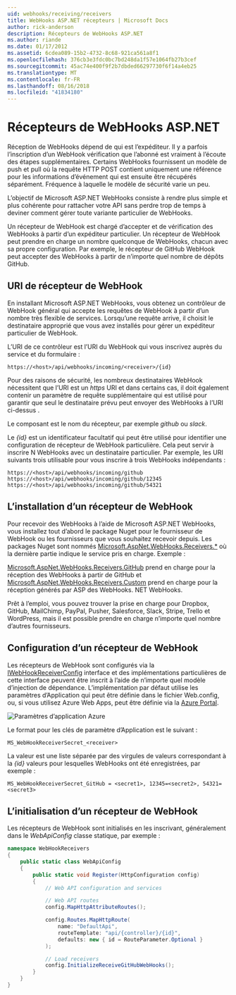 ```yaml
---
uid: webhooks/receiving/receivers
title: WebHooks ASP.NET récepteurs | Microsoft Docs
author: rick-anderson
description: Récepteurs de WebHooks ASP.NET
ms.author: riande
ms.date: 01/17/2012
ms.assetid: 6cdea089-15b2-4732-8c68-921ca561a8f1
ms.openlocfilehash: 376cb3e3fdc0bc7bd248da1f57e1064fb27b3cef
ms.sourcegitcommit: 45ac74e400f9f2b7dbded66297730f6f14a4eb25
ms.translationtype: MT
ms.contentlocale: fr-FR
ms.lasthandoff: 08/16/2018
ms.locfileid: "41834180"
---
```

# <a name="aspnet-webhooks-receivers"></a>Récepteurs de WebHooks ASP.NET

Réception de WebHooks dépend de qui est l’expéditeur. Il y a parfois l’inscription d’un WebHook vérification que l’abonné est vraiment à l’écoute des étapes supplémentaires. Certains WebHooks fournissent un modèle de push et pull où la requête HTTP POST contient uniquement une référence pour les informations d’événement qui est ensuite être récupérés séparément. Fréquence à laquelle le modèle de sécurité varie un peu.

L’objectif de Microsoft ASP.NET WebHooks consiste à rendre plus simple et plus cohérente pour rattacher votre API sans perdre trop de temps à deviner comment gérer toute variante particulier de WebHooks.

Un récepteur de WebHook est chargé d’accepter et de vérification des WebHooks à partir d’un expéditeur particulier. Un récepteur de WebHook peut prendre en charge un nombre quelconque de WebHooks, chacun avec sa propre configuration. Par exemple, le récepteur de GitHub WebHook peut accepter des WebHooks à partir de n’importe quel nombre de dépôts GitHub.

## <a name="webhook-receiver-uris"></a>URI de récepteur de WebHook

En installant Microsoft ASP.NET WebHooks, vous obtenez un contrôleur de WebHook général qui accepte les requêtes de WebHook à partir d’un nombre très flexible de services. Lorsqu’une requête arrive, il choisit le destinataire approprié que vous avez installés pour gérer un expéditeur particulier de WebHook.

L’URI de ce contrôleur est l’URI du WebHook qui vous inscrivez auprès du service et du formulaire :

```
https://<host>/api/webhooks/incoming/<receiver>/{id}
```

Pour des raisons de sécurité, les nombreux destinataires WebHook nécessitent que l’URI est un *https* URI et dans certains cas, il doit également contenir un paramètre de requête supplémentaire qui est utilisé pour garantir que seul le destinataire prévu peut envoyer des WebHooks à l’URI ci-dessus .

Le <em> <receiver> </em> composant est le nom du récepteur, par exemple <em>github</em> ou <em>slack</em>.

Le *{id}* est un identificateur facultatif qui peut être utilisé pour identifier une configuration de récepteur de WebHook particulière. Cela peut servir à inscrire N WebHooks avec un destinataire particulier. Par exemple, les URI suivants trois utilisable pour vous inscrire à trois WebHooks indépendants :

```
https://<host>/api/webhooks/incoming/github
https://<host>/api/webhooks/incoming/github/12345
https://<host>/api/webhooks/incoming/github/54321
```

## <a name="installing-a-webhook-receiver"></a>L’installation d’un récepteur de WebHook

Pour recevoir des WebHooks à l’aide de Microsoft ASP.NET WebHooks, vous installez tout d’abord le package Nuget pour le fournisseur de WebHook ou les fournisseurs que vous souhaitez recevoir depuis. Les packages Nuget sont nommés [Microsoft.AspNet.WebHooks.Receivers.*](https://www.nuget.org/packages?q=Microsoft.AspNet.WebHooks.Receivers) où la dernière partie indique le service pris en charge. Exemple :

[Microsoft.AspNet.WebHooks.Receivers.GitHub](https://www.nuget.org/packages?q=Microsoft.AspNet.WebHooks.Receivers.GitHub) prend en charge pour la réception des WebHooks à partir de GitHub et [Microsoft.AspNet.WebHooks.Receivers.Custom](https://www.nuget.org/packages?q=Microsoft.AspNet.WebHooks.Receivers.Custom) prend en charge pour la réception générés par ASP des WebHooks. NET WebHooks.

Prêt à l’emploi, vous pouvez trouver la prise en charge pour Dropbox, GitHub, MailChimp, PayPal, Pusher, Salesforce, Slack, Stripe, Trello et WordPress, mais il est possible prendre en charge n’importe quel nombre d’autres fournisseurs.

## <a name="configuring-a-webhook-receiver"></a>Configuration d’un récepteur de WebHook

Les récepteurs de WebHook sont configurés via la [IWebHookReceiverConfig](https://github.com/aspnet/WebHooks/blob/master/src/Microsoft.AspNet.WebHooks.Receivers/WebHooks/IWebHookReceiverConfig.cs) interface et des implémentations particulières de cette interface peuvent être inscrit à l’aide de n’importe quel modèle d’injection de dépendance. L’implémentation par défaut utilise les paramètres d’Application qui peut être définie dans le fichier Web.config, ou, si vous utilisez Azure Web Apps, peut être définie via la [Azure Portal](https://portal.azure.com/).

![Paramètres d’application Azure](_static/AzureAppSettings.png)

Le format pour les clés de paramètre d’Application est le suivant :

```
MS_WebHookReceiverSecret_<receiver>
```

La valeur est une liste séparée par des virgules de valeurs correspondant à la *{id}* valeurs pour lesquelles WebHooks ont été enregistrées, par exemple :

```
MS_WebHookReceiverSecret_GitHub = <secret1>, 12345=<secret2>, 54321=<secret3>
```

## <a name="initializing-a-webhook-receiver"></a>L’initialisation d’un récepteur de WebHook

Les récepteurs de WebHook sont initialisés en les inscrivant, généralement dans le *WebApiConfig* classe statique, par exemple :

```csharp
namespace WebHookReceivers
{
    public static class WebApiConfig
    {
        public static void Register(HttpConfiguration config)
        {
            // Web API configuration and services

            // Web API routes
            config.MapHttpAttributeRoutes();

            config.Routes.MapHttpRoute(
                name: "DefaultApi",
                routeTemplate: "api/{controller}/{id}",
                defaults: new { id = RouteParameter.Optional }
            );

            // Load receivers
            config.InitializeReceiveGitHubWebHooks();
        }
    }
}
```
